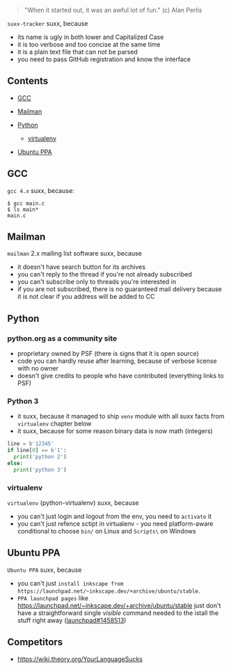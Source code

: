 > "When it started out, it was an awful lot of fun." (c) Alan Perlis

`suxx-tracker` suxx, because

 * its name is ugly in both lower and Capitalized Case
 * it is too verbose and too concise at the same time
 * it is a plain text file that can not be parsed
 * you need to pass GitHub registration and know the interface

## Contents

- [GCC](#gcc)

- [Mailman](#mailman)

- [Python](#python)
    - [virtualenv](#virtualenv)

- [Ubuntu PPA](#ubuntu)


## GCC

`gcc 4.x` suxx, because:

    $ gcc main.c
    $ ls main*
    main.c

## Mailman

`mailman` 2.x mailing list software suxx, because

 * it doesn't have search button for its archives
 * you can't reply to the thread if you're not already subscribed
 * you can't subscribe only to threads you're interested in
 * if you are not subscribed, there is no guaranteed mail delivery
   because it is not clear if you address will be added to CC

## Python

### python.org as a community site

 * proprietary owned by PSF (there is signs that it is open source)
 * code you can hardly reuse after learning, because of verbose license with no owner
 * doesn't give credits to people who have contributed (everything links to PSF)

### Python 3

 * it suxx, because it managed to ship `venv` module with all suxx facts from `virtualenv` chapter below
 * it suxx, because for some reason binary data is now math (integers)
```python
line = b'12345'
if line[0] == b'1':
  print('python 2')
else:
  print('python 3')
```

### virtualenv

`virtualenv` (python-virtualenv) suxx, because

 * you can't just login and logout from the env, you need to `activate` it
 * you can't just refence sctipt in virtualenv - you need platform-aware conditional to choose `bin/` on Linux and `Scripts\` on Windows

## Ubuntu PPA

`Ubuntu PPA` suxx, because

 * you can't just `install inkscape from https://launchpad.net/~inkscape.dev/+archive/ubuntu/stable`.
 * `PPA launchpad pages` like https://launchpad.net/~inkscape.dev/+archive/ubuntu/stable just don't have a straightforward single *visible* command needed to the istall the stuff right away ([launchpad#1458513](https://bugs.launchpad.net/launchpad/+bug/1458513))

## Competitors

 * https://wiki.theory.org/YourLanguageSucks

